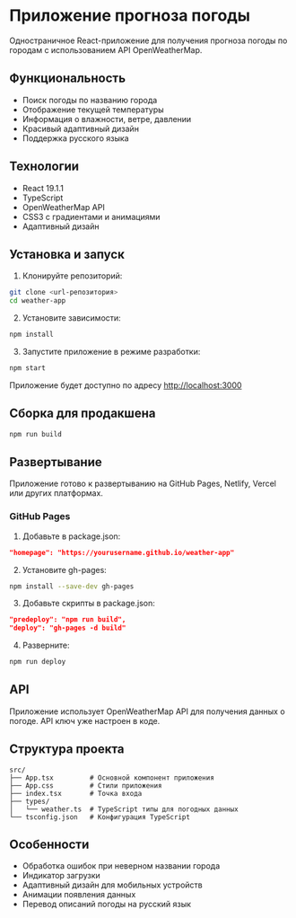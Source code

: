 # Приложение прогноза погоды

Одностраничное React-приложение для получения прогноза погоды по городам с использованием API OpenWeatherMap.

## Функциональность

- Поиск погоды по названию города
- Отображение текущей температуры
- Информация о влажности, ветре, давлении
- Красивый адаптивный дизайн
- Поддержка русского языка

## Технологии

- React 19.1.1
- TypeScript
- OpenWeatherMap API
- CSS3 с градиентами и анимациями
- Адаптивный дизайн

## Установка и запуск

1. Клонируйте репозиторий:
```bash
git clone <url-репозитория>
cd weather-app
```

2. Установите зависимости:
```bash
npm install
```

3. Запустите приложение в режиме разработки:
```bash
npm start
```

Приложение будет доступно по адресу [http://localhost:3000](http://localhost:3000)

## Сборка для продакшена

```bash
npm run build
```

## Развертывание

Приложение готово к развертыванию на GitHub Pages, Netlify, Vercel или других платформах.

### GitHub Pages

1. Добавьте в package.json:
```json
"homepage": "https://yourusername.github.io/weather-app"
```

2. Установите gh-pages:
```bash
npm install --save-dev gh-pages
```

3. Добавьте скрипты в package.json:
```json
"predeploy": "npm run build",
"deploy": "gh-pages -d build"
```

4. Разверните:
```bash
npm run deploy
```

## API

Приложение использует OpenWeatherMap API для получения данных о погоде. API ключ уже настроен в коде.

## Структура проекта

```
src/
├── App.tsx         # Основной компонент приложения
├── App.css         # Стили приложения
├── index.tsx       # Точка входа
├── types/
│   └── weather.ts  # TypeScript типы для погодных данных
└── tsconfig.json   # Конфигурация TypeScript
```

## Особенности

- Обработка ошибок при неверном названии города
- Индикатор загрузки
- Адаптивный дизайн для мобильных устройств
- Анимации появления данных
- Перевод описаний погоды на русский язык
